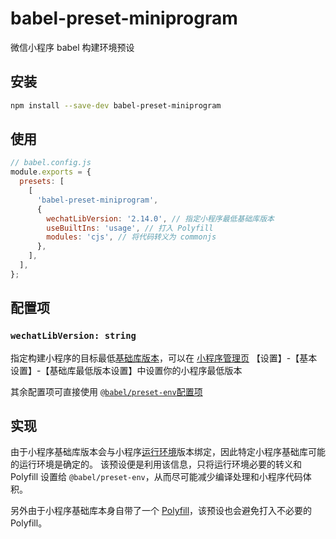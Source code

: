 # babel-preset-miniprogram

微信小程序 babel 构建环境预设

## 安装

```bash
npm install --save-dev babel-preset-miniprogram
```

## 使用

```javascript
// babel.config.js
module.exports = {
  presets: [
    [
      'babel-preset-miniprogram',
      {
        wechatLibVersion: '2.14.0', // 指定小程序最低基础库版本
        useBuiltIns: 'usage', // 打入 Polyfill
        modules: 'cjs', // 将代码转义为 commonjs
      },
    ],
  ],
};
```

## 配置项

### `wechatLibVersion: string`
指定构建小程序的目标最低[基础库版本](https://developers.weixin.qq.com/miniprogram/dev/framework/client-lib/version.html)，可以在 [小程序管理页](https://mp.weixin.qq.com/) 【设置】-【基本设置】-【基础库最低版本设置】中设置你的小程序最低版本

其余配置项可直接使用 [`@babel/preset-env`配置项](https://babeljs.io/docs/en/babel-preset-env#options)

## 实现

由于小程序基础库版本会与小程序[运行环境](https://developers.weixin.qq.com/miniprogram/dev/framework/runtime/env.html)版本绑定，因此特定小程序基础库可能的运行环境是确定的。
该预设便是利用该信息，只将运行环境必要的转义和 Polyfill 设置给 `@babel/preset-env`，从而尽可能减少编译处理和小程序代码体积。

另外由于小程序基础库本身自带了一个 [Polyfill](https://developers.weixin.qq.com/miniprogram/dev/framework/runtime/js-support.html)，该预设也会避免打入不必要的 Polyfill。
